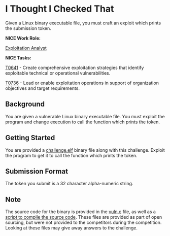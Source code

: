 # I Thought I Checked That

Given a Linux binary executable file, you must craft an exploit which prints the submission token.


  **NICE Work Role:** 
  
  [Exploitation Analyst](https://niccs.us-cert.gov/workforce-development/cyber-security-workforce-framework/workroles?name=Cyber%20Defense%20Incident%20Responder)


  **NICE Tasks:**  

  [T0641](https://niccs.us-cert.gov/workforce-development/cyber-security-workforce-framework/tasks?id=T0641&description=All) - Create comprehensive exploitation strategies that identify exploitable technical or operational vulnerabilities.  

  [T0736](https://niccs.us-cert.gov/workforce-development/cyber-security-workforce-framework/tasks?id=T0736&description=All) - Lead or enable exploitation operations in support of organization objectives and target requirements.

## Background

You are given a vulnerable Linux binary executable file. You must exploit the program and change execution to call the function which prints the token.


## Getting Started

You are provided a [challenge.elf](./challenge/challenge.elf) binary file along with this challenge. Exploit the program to get it to call the function which prints the token.


## Submission Format

The token you submit is a 32 character alpha-numeric string.

## Note
The source code for the binary is provided in the [vuln.c](challenge/vuln.c) file, as well as a [script to compile the source code](challenge/compile.sh). These files are provided as part of open sourcing, but were not provided to the competitors during the competition. Looking at these files may give away answers to the challenge. 

